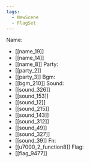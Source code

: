 ```yaml
---
tags:
  - NewScene
  - FlagSet
---
```

Name:
- [[name_19]]
- [[name_14]]
- [[name_8]]
Party:
- [[party_2]]
- [[party_3]]
Bgm:
- [[bgm_210]]
Sound:
- [[sound_326]]
- [[sound_153]]
- [[sound_12]]
- [[sound_215]]
- [[sound_143]]
- [[sound_312]]
- [[sound_49]]
- [[sound_327]]
- [[sound_39]]
Fn:
- [[u7000_2_function8]]
Flag:
- [[flag_9477]]
